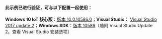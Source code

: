 ﻿<div class="card" style="padding:8px; ">
  <h4><b>此示例已进行验证，可与以下配置一起使用：</b></h4>
  <div><b>Windows 10 IoT 核心版：</b><a href="http://go.microsoft.com/fwlink/?LinkId=715696">版本 10.0.10586.0</a>；<b>Visual Studio：</b> <a href="http://go.microsoft.com/fwlink/?LinkId=715695">Visual Studio 2017 update 2</a>；<b>Windows SDK：</b><a href="http://go.microsoft.com/fwlink/?LinkId=715693">版本 10586</a>（随附 Visual Studio Update 2。查看 Visual Studio 安装选项）</div>
</div>
